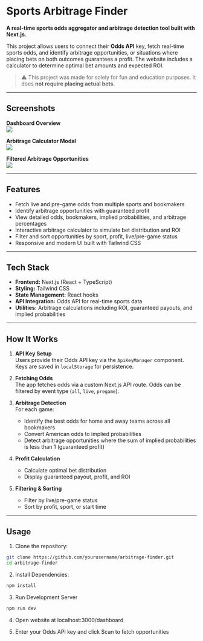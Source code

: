 # Sports Arbitrage Finder

**A real-time sports odds aggregator and arbitrage detection tool built with Next.js.**

This project allows users to connect their **Odds API** key, fetch real-time sports odds, and identify arbitrage opportunities, or situations where placing bets on both outcomes guarantees a profit. The website includes a calculator to determine optimal bet amounts and expected ROI.

> ⚠️ This project was made for solely for fun and education purposes. It does **not require placing actual bets**.

---

## Screenshots

**Dashboard Overview**  
![](https://cdn.discordapp.com/attachments/534166713328205844/1428670422056173578/image.png?ex=68f35884&is=68f20704&hm=28ced9c46955e79c620b56ad6f00114114a1ab7d0c577356e38fdbeeb38e3659)

**Arbitrage Calculator Modal**  
![](https://cdn.discordapp.com/attachments/534166713328205844/1428670478196801576/image.png?ex=68f35891&is=68f20711&hm=f08e41fde8cf184b5a4c63eeaaa669b762305af89d6740d5c42bc34cc8737332)

**Filtered Arbitrage Opportunities**  
![](https://cdn.discordapp.com/attachments/534166713328205844/1428670554272960552/image.png?ex=68f358a3&is=68f20723&hm=f0f1b86607ae51aff1c1a915968e77c0eee2511ddbcb43cb74b867943e283b25)

---

## Features

- Fetch live and pre-game odds from multiple sports and bookmakers
- Identify arbitrage opportunities with guaranteed profit
- View detailed odds, bookmakers, implied probabilities, and arbitrage percentages
- Interactive arbitrage calculator to simulate bet distribution and ROI
- Filter and sort opportunities by sport, profit, live/pre-game status
- Responsive and modern UI built with Tailwind CSS

---

## Tech Stack

- **Frontend:** Next.js (React + TypeScript)
- **Styling:** Tailwind CSS
- **State Management:** React hooks
- **API Integration:** Odds API for real-time sports data
- **Utilities:** Arbitrage calculations including ROI, guaranteed payouts, and implied probabilities

---

## How It Works

1. **API Key Setup**  
   Users provide their Odds API key via the `ApiKeyManager` component. Keys are saved in `localStorage` for persistence.

2. **Fetching Odds**  
   The app fetches odds via a custom Next.js API route. Odds can be filtered by event type (`all`, `live`, `pregame`).

3. **Arbitrage Detection**  
   For each game:

   - Identify the best odds for home and away teams across all bookmakers
   - Convert American odds to implied probabilities
   - Detect arbitrage opportunities where the sum of implied probabilities is less than 1 (guaranteed profit)

4. **Profit Calculation**

   - Calculate optimal bet distribution
   - Display guaranteed payout, profit, and ROI

5. **Filtering & Sorting**
   - Filter by live/pre-game status
   - Sort by profit, sport, or start time

---

## Usage

1. Clone the repository:

```bash
git clone https://github.com/yourusername/arbitrage-finder.git
cd arbitrage-finder
```

2. Install Dependencies:

```bash
npm install
```

3. Run Development Server

```bash
npm run dev
```

4. Open website at localhost:3000/dashboard

5. Enter your Odds API key and click Scan to fetch opportunities
